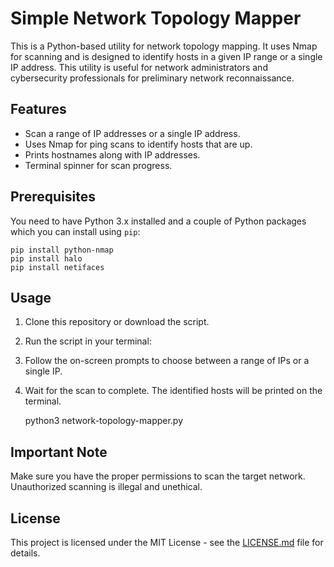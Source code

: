 # Simple Network Topology Mapper

This is a Python-based utility for network topology mapping. It uses Nmap for scanning and is designed to identify hosts in a given IP range or a single IP address. This utility is useful for network administrators and cybersecurity professionals for preliminary network reconnaissance.

## Features

- Scan a range of IP addresses or a single IP address.
- Uses Nmap for ping scans to identify hosts that are up.
- Prints hostnames along with IP addresses.
- Terminal spinner for scan progress.

## Prerequisites

You need to have Python 3.x installed and a couple of Python packages which you can install using `pip`:


    pip install python-nmap
    pip install halo
    pip install netifaces


## Usage

1. Clone this repository or download the script.
2. Run the script in your terminal:
3. Follow the on-screen prompts to choose between a range of IPs or a single IP.
4. Wait for the scan to complete. The identified hosts will be printed on the terminal.


    python3 network-topology-mapper.py


## Important Note

Make sure you have the proper permissions to scan the target network. Unauthorized scanning is illegal and unethical.

## License

This project is licensed under the MIT License - see the [LICENSE.md](LICENSE.md) file for details.
